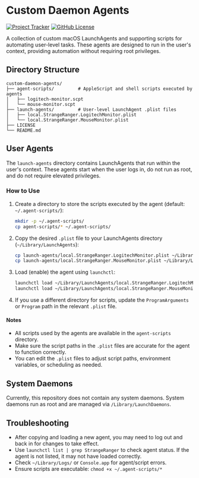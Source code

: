 # Custom Daemon Agents

[![Project Tracker](https://img.shields.io/badge/repo%20status-Project%20Tracker-lightgrey)](https://hthompson.dev/project-tracker#project-822761452)
[![GitHub License](https://img.shields.io/github/license/StrangeRanger/custom-daemon-agents)](LICENSE)

A collection of custom macOS LaunchAgents and supporting scripts for automating user-level tasks. These agents are designed to run in the user's context, providing automation without requiring root privileges.

## Directory Structure

```
custom-daemon-agents/
├── agent-scripts/         # AppleScript and shell scripts executed by agents
│   ├── logitech-monitor.scpt
│   └── mouse-monitor.scpt
├── launch-agents/         # User-level LaunchAgent .plist files
│   ├── local.StrangeRanger.LogitechMonitor.plist
│   └── local.StrangeRanger.MouseMonitor.plist
├── LICENSE
└── README.md
```

## User Agents

The `launch-agents` directory contains LaunchAgents that run within the user's context. These agents start when the user logs in, do not run as root, and do not require elevated privileges.

### How to Use

1. Create a directory to store the scripts executed by the agent (default: `~/.agent-scripts/`):
    ```bash
    mkdir -p ~/.agent-scripts/
    cp agent-scripts/* ~/.agent-scripts/
    ```

2. Copy the desired `.plist` file to your LaunchAgents directory (`~/Library/LaunchAgents`):
    ```bash
    cp launch-agents/local.StrangeRanger.LogitechMonitor.plist ~/Library/LaunchAgents/
    cp launch-agents/local.StrangeRanger.MouseMonitor.plist ~/Library/LaunchAgents/
    ```

3. Load (enable) the agent using `launchctl`:
    ```bash
    launchctl load ~/Library/LaunchAgents/local.StrangeRanger.LogitechMonitor.plist
    launchctl load ~/Library/LaunchAgents/local.StrangeRanger.MouseMonitor.plist
    ```

4. If you use a different directory for scripts, update the `ProgramArguments` or `Program` path in the relevant `.plist` file.

#### Notes

- All scripts used by the agents are available in the `agent-scripts` directory.
- Make sure the script paths in the `.plist` files are accurate for the agent to function correctly.
- You can edit the `.plist` files to adjust script paths, environment variables, or scheduling as needed.

## System Daemons

Currently, this repository does not contain any system daemons. System daemons run as root and are managed via `/Library/LaunchDaemons`.

## Troubleshooting

- After copying and loading a new agent, you may need to log out and back in for changes to take effect.
- Use `launchctl list | grep StrangeRanger` to check agent status. If the agent is not listed, it may not have loaded correctly.
- Check `~/Library/Logs/` or `Console.app` for agent/script errors.
- Ensure scripts are executable: `chmod +x ~/.agent-scripts/*`
